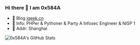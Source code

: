 ### Hi there 👋 I am 0x584A


- 💬 Blog  [jgeek.cn](https://jgeek.cn/)
- 💬 Info: PHPer & Pythoner & Party A Infosec Engineer & NISP 1
- 💬 Addr: Shanghai


![0x584A's GitHub Stats](https://github-readme-stats.vercel.app/api?username=0x584A&show_icons=true&hide_title=true&title_color=fff&icon_color=79ff97&text_color=9f9f9f&bg_color=151515)

